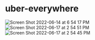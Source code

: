 # uber-everywhere
![Screen Shot 2022-06-14 at 6 54 17 PM](https://user-images.githubusercontent.com/28605078/174634165-af3b9b09-7467-473b-8a7e-a9ed8c85ea3b.png)
![Screen Shot 2022-06-17 at 2 54 51 PM](https://user-images.githubusercontent.com/28605078/174634236-d8cb628a-5fce-4024-9df2-ea26ffb070da.png)
![Screen Shot 2022-06-17 at 2 54 45 PM](https://user-images.githubusercontent.com/28605078/174634250-52d4e9dc-0dc6-486d-93f0-c5eedb79177e.png)
